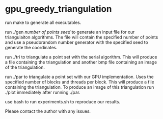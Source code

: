 # gpu_greedy_triangulation

run make to generate all executables.

run ./gen *number of points* *seed* to generate an input file for our triangulaiton algorithms. The file will contain the specified number of points and use a pseudorandom number generator with the specified seed to generate the coordinates.

run ./tri <filename of file made by gen> to triangulate a point set with the serial algorithm. This will produce a file containing the triangulation and another bmp file containing an image of the triangulation.

run ./par <filename of file made by gen> <number of blocks> <number of threads per block> to triangulate a point set with our GPU implementation. Uses the specified number of blocks and threads per block. This will produce a file containing the triangulation. To produce an image of this triangulation run ./plot immediately after running ./par.

use bash to run experiments.sh to reproduce our results.

Please contact the author with any issues.
